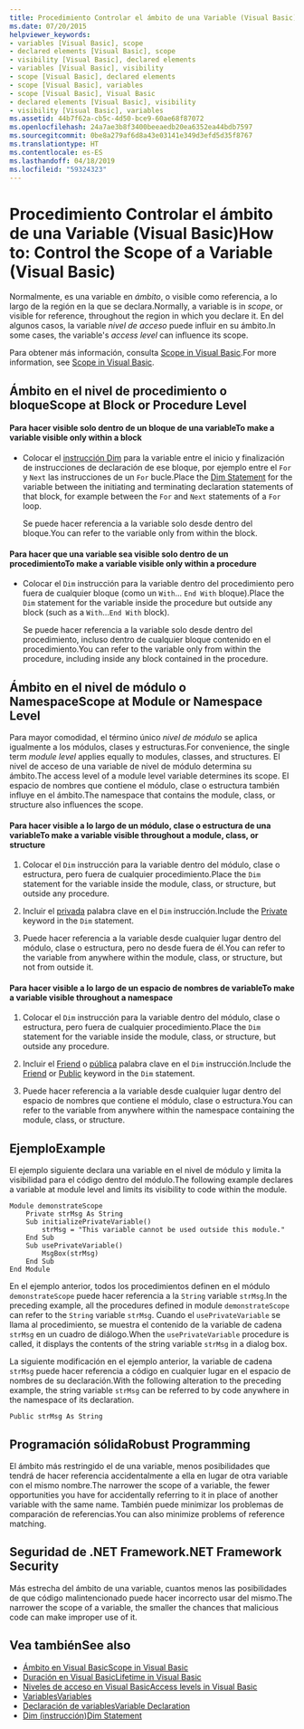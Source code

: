 ```yaml
---
title: Procedimiento Controlar el ámbito de una Variable (Visual Basic)
ms.date: 07/20/2015
helpviewer_keywords:
- variables [Visual Basic], scope
- declared elements [Visual Basic], scope
- visibility [Visual Basic], declared elements
- variables [Visual Basic], visibility
- scope [Visual Basic], declared elements
- scope [Visual Basic], variables
- scope [Visual Basic], Visual Basic
- declared elements [Visual Basic], visibility
- visibility [Visual Basic], variables
ms.assetid: 44b7f62a-cb5c-4d50-bce9-60ae68f87072
ms.openlocfilehash: 24a7ae3b8f3400beeaedb20ea6352ea44bdb7597
ms.sourcegitcommit: 0be8a279af6d8a43e03141e349d3efd5d35f8767
ms.translationtype: HT
ms.contentlocale: es-ES
ms.lasthandoff: 04/18/2019
ms.locfileid: "59324323"
---
```

# <a name="how-to-control-the-scope-of-a-variable-visual-basic"></a><span data-ttu-id="13332-102">Procedimiento Controlar el ámbito de una Variable (Visual Basic)</span><span class="sxs-lookup"><span data-stu-id="13332-102">How to: Control the Scope of a Variable (Visual Basic)</span></span>
<span data-ttu-id="13332-103">Normalmente, es una variable en *ámbito*, o visible como referencia, a lo largo de la región en la que se declara.</span><span class="sxs-lookup"><span data-stu-id="13332-103">Normally, a variable is in *scope*, or visible for reference, throughout the region in which you declare it.</span></span> <span data-ttu-id="13332-104">En del algunos casos, la variable *nivel de acceso* puede influir en su ámbito.</span><span class="sxs-lookup"><span data-stu-id="13332-104">In some cases, the variable's *access level* can influence its scope.</span></span>  
  
 <span data-ttu-id="13332-105">Para obtener más información, consulta [Scope in Visual Basic](../../../../visual-basic/programming-guide/language-features/declared-elements/scope.md).</span><span class="sxs-lookup"><span data-stu-id="13332-105">For more information, see [Scope in Visual Basic](../../../../visual-basic/programming-guide/language-features/declared-elements/scope.md).</span></span>  
  
## <a name="scope-at-block-or-procedure-level"></a><span data-ttu-id="13332-106">Ámbito en el nivel de procedimiento o bloque</span><span class="sxs-lookup"><span data-stu-id="13332-106">Scope at Block or Procedure Level</span></span>  
  
#### <a name="to-make-a-variable-visible-only-within-a-block"></a><span data-ttu-id="13332-107">Para hacer visible solo dentro de un bloque de una variable</span><span class="sxs-lookup"><span data-stu-id="13332-107">To make a variable visible only within a block</span></span>  
  
-   <span data-ttu-id="13332-108">Colocar el [instrucción Dim](../../../../visual-basic/language-reference/statements/dim-statement.md) para la variable entre el inicio y finalización de instrucciones de declaración de ese bloque, por ejemplo entre el `For` y `Next` las instrucciones de un `For` bucle.</span><span class="sxs-lookup"><span data-stu-id="13332-108">Place the [Dim Statement](../../../../visual-basic/language-reference/statements/dim-statement.md) for the variable between the initiating and terminating declaration statements of that block, for example between the `For` and `Next` statements of a `For` loop.</span></span>  
  
     <span data-ttu-id="13332-109">Se puede hacer referencia a la variable solo desde dentro del bloque.</span><span class="sxs-lookup"><span data-stu-id="13332-109">You can refer to the variable only from within the block.</span></span>  
  
#### <a name="to-make-a-variable-visible-only-within-a-procedure"></a><span data-ttu-id="13332-110">Para hacer que una variable sea visible solo dentro de un procedimiento</span><span class="sxs-lookup"><span data-stu-id="13332-110">To make a variable visible only within a procedure</span></span>  
  
-   <span data-ttu-id="13332-111">Colocar el `Dim` instrucción para la variable dentro del procedimiento pero fuera de cualquier bloque (como un `With`... `End With` bloque).</span><span class="sxs-lookup"><span data-stu-id="13332-111">Place the `Dim` statement for the variable inside the procedure but outside any block (such as a `With`...`End With` block).</span></span>  
  
     <span data-ttu-id="13332-112">Se puede hacer referencia a la variable solo desde dentro del procedimiento, incluso dentro de cualquier bloque contenido en el procedimiento.</span><span class="sxs-lookup"><span data-stu-id="13332-112">You can refer to the variable only from within the procedure, including inside any block contained in the procedure.</span></span>  
  
## <a name="scope-at-module-or-namespace-level"></a><span data-ttu-id="13332-113">Ámbito en el nivel de módulo o Namespace</span><span class="sxs-lookup"><span data-stu-id="13332-113">Scope at Module or Namespace Level</span></span>  
 <span data-ttu-id="13332-114">Para mayor comodidad, el término único *nivel de módulo* se aplica igualmente a los módulos, clases y estructuras.</span><span class="sxs-lookup"><span data-stu-id="13332-114">For convenience, the single term *module level* applies equally to modules, classes, and structures.</span></span> <span data-ttu-id="13332-115">El nivel de acceso de una variable de nivel de módulo determina su ámbito.</span><span class="sxs-lookup"><span data-stu-id="13332-115">The access level of a module level variable determines its scope.</span></span> <span data-ttu-id="13332-116">El espacio de nombres que contiene el módulo, clase o estructura también influye en el ámbito.</span><span class="sxs-lookup"><span data-stu-id="13332-116">The namespace that contains the module, class, or structure also influences the scope.</span></span>  
  
#### <a name="to-make-a-variable-visible-throughout-a-module-class-or-structure"></a><span data-ttu-id="13332-117">Para hacer visible a lo largo de un módulo, clase o estructura de una variable</span><span class="sxs-lookup"><span data-stu-id="13332-117">To make a variable visible throughout a module, class, or structure</span></span>  
  
1. <span data-ttu-id="13332-118">Colocar el `Dim` instrucción para la variable dentro del módulo, clase o estructura, pero fuera de cualquier procedimiento.</span><span class="sxs-lookup"><span data-stu-id="13332-118">Place the `Dim` statement for the variable inside the module, class, or structure, but outside any procedure.</span></span>  
  
2. <span data-ttu-id="13332-119">Incluir el [privada](../../../../visual-basic/language-reference/modifiers/private.md) palabra clave en el `Dim` instrucción.</span><span class="sxs-lookup"><span data-stu-id="13332-119">Include the [Private](../../../../visual-basic/language-reference/modifiers/private.md) keyword in the `Dim` statement.</span></span>  
  
3. <span data-ttu-id="13332-120">Puede hacer referencia a la variable desde cualquier lugar dentro del módulo, clase o estructura, pero no desde fuera de él.</span><span class="sxs-lookup"><span data-stu-id="13332-120">You can refer to the variable from anywhere within the module, class, or structure, but not from outside it.</span></span>  
  
#### <a name="to-make-a-variable-visible-throughout-a-namespace"></a><span data-ttu-id="13332-121">Para hacer visible a lo largo de un espacio de nombres de variable</span><span class="sxs-lookup"><span data-stu-id="13332-121">To make a variable visible throughout a namespace</span></span>  
  
1. <span data-ttu-id="13332-122">Colocar el `Dim` instrucción para la variable dentro del módulo, clase o estructura, pero fuera de cualquier procedimiento.</span><span class="sxs-lookup"><span data-stu-id="13332-122">Place the `Dim` statement for the variable inside the module, class, or structure, but outside any procedure.</span></span>  
  
2. <span data-ttu-id="13332-123">Incluir el [Friend](../../../../visual-basic/language-reference/modifiers/friend.md) o [pública](../../../../visual-basic/language-reference/modifiers/public.md) palabra clave en el `Dim` instrucción.</span><span class="sxs-lookup"><span data-stu-id="13332-123">Include the [Friend](../../../../visual-basic/language-reference/modifiers/friend.md) or [Public](../../../../visual-basic/language-reference/modifiers/public.md) keyword in the `Dim` statement.</span></span>  
  
3. <span data-ttu-id="13332-124">Puede hacer referencia a la variable desde cualquier lugar dentro del espacio de nombres que contiene el módulo, clase o estructura.</span><span class="sxs-lookup"><span data-stu-id="13332-124">You can refer to the variable from anywhere within the namespace containing the module, class, or structure.</span></span>  
  
## <a name="example"></a><span data-ttu-id="13332-125">Ejemplo</span><span class="sxs-lookup"><span data-stu-id="13332-125">Example</span></span>  
 <span data-ttu-id="13332-126">El ejemplo siguiente declara una variable en el nivel de módulo y limita la visibilidad para el código dentro del módulo.</span><span class="sxs-lookup"><span data-stu-id="13332-126">The following example declares a variable at module level and limits its visibility to code within the module.</span></span>  
  
```  
Module demonstrateScope  
    Private strMsg As String  
    Sub initializePrivateVariable()  
        strMsg = "This variable cannot be used outside this module."  
    End Sub  
    Sub usePrivateVariable()  
        MsgBox(strMsg)  
    End Sub  
End Module  
```  
  
 <span data-ttu-id="13332-127">En el ejemplo anterior, todos los procedimientos definen en el módulo `demonstrateScope` puede hacer referencia a la `String` variable `strMsg`.</span><span class="sxs-lookup"><span data-stu-id="13332-127">In the preceding example, all the procedures defined in module `demonstrateScope` can refer to the `String` variable `strMsg`.</span></span> <span data-ttu-id="13332-128">Cuando el `usePrivateVariable` se llama al procedimiento, se muestra el contenido de la variable de cadena `strMsg` en un cuadro de diálogo.</span><span class="sxs-lookup"><span data-stu-id="13332-128">When the `usePrivateVariable` procedure is called, it displays the contents of the string variable `strMsg` in a dialog box.</span></span>  
  
 <span data-ttu-id="13332-129">La siguiente modificación en el ejemplo anterior, la variable de cadena `strMsg` puede hacer referencia a código en cualquier lugar en el espacio de nombres de su declaración.</span><span class="sxs-lookup"><span data-stu-id="13332-129">With the following alteration to the preceding example, the string variable `strMsg` can be referred to by code anywhere in the namespace of its declaration.</span></span>  
  
```  
Public strMsg As String  
```  
  
## <a name="robust-programming"></a><span data-ttu-id="13332-130">Programación sólida</span><span class="sxs-lookup"><span data-stu-id="13332-130">Robust Programming</span></span>  
 <span data-ttu-id="13332-131">El ámbito más restringido el de una variable, menos posibilidades que tendrá de hacer referencia accidentalmente a ella en lugar de otra variable con el mismo nombre.</span><span class="sxs-lookup"><span data-stu-id="13332-131">The narrower the scope of a variable, the fewer opportunities you have for accidentally referring to it in place of another variable with the same name.</span></span> <span data-ttu-id="13332-132">También puede minimizar los problemas de comparación de referencias.</span><span class="sxs-lookup"><span data-stu-id="13332-132">You can also minimize problems of reference matching.</span></span>  
  
## <a name="net-framework-security"></a><span data-ttu-id="13332-133">Seguridad de .NET Framework</span><span class="sxs-lookup"><span data-stu-id="13332-133">.NET Framework Security</span></span>  
 <span data-ttu-id="13332-134">Más estrecha del ámbito de una variable, cuantos menos las posibilidades de que código malintencionado puede hacer incorrecto usar del mismo.</span><span class="sxs-lookup"><span data-stu-id="13332-134">The narrower the scope of a variable, the smaller the chances that malicious code can make improper use of it.</span></span>  
  
## <a name="see-also"></a><span data-ttu-id="13332-135">Vea también</span><span class="sxs-lookup"><span data-stu-id="13332-135">See also</span></span>

- [<span data-ttu-id="13332-136">Ámbito en Visual Basic</span><span class="sxs-lookup"><span data-stu-id="13332-136">Scope in Visual Basic</span></span>](../../../../visual-basic/programming-guide/language-features/declared-elements/scope.md)
- [<span data-ttu-id="13332-137">Duración en Visual Basic</span><span class="sxs-lookup"><span data-stu-id="13332-137">Lifetime in Visual Basic</span></span>](../../../../visual-basic/programming-guide/language-features/declared-elements/lifetime.md)
- [<span data-ttu-id="13332-138">Niveles de acceso en Visual Basic</span><span class="sxs-lookup"><span data-stu-id="13332-138">Access levels in Visual Basic</span></span>](../../../../visual-basic/programming-guide/language-features/declared-elements/access-levels.md)
- [<span data-ttu-id="13332-139">Variables</span><span class="sxs-lookup"><span data-stu-id="13332-139">Variables</span></span>](../../../../visual-basic/programming-guide/language-features/variables/index.md)
- [<span data-ttu-id="13332-140">Declaración de variables</span><span class="sxs-lookup"><span data-stu-id="13332-140">Variable Declaration</span></span>](../../../../visual-basic/programming-guide/language-features/variables/variable-declaration.md)
- [<span data-ttu-id="13332-141">Dim (instrucción)</span><span class="sxs-lookup"><span data-stu-id="13332-141">Dim Statement</span></span>](../../../../visual-basic/language-reference/statements/dim-statement.md)
